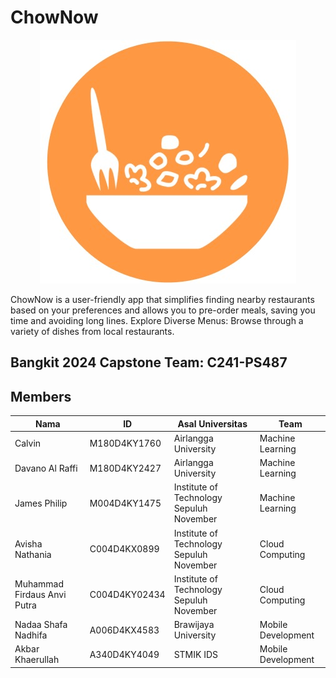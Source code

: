 # ChowNow

<p align="center">
  <img src="https://github.com/ChowNowBangkit/.github/blob/main/profile/ChowNow%20Logo.jpg" alt="Logo ChowNow">
</p>

ChowNow is a user-friendly app that simplifies finding nearby restaurants based on your preferences and allows you to pre-order meals, saving you time and avoiding long lines.
Explore Diverse Menus: Browse through a variety of dishes from local restaurants.

## Bangkit 2024 Capstone Team: C241-PS487

## Members
| Nama                  | ID          | Asal Universitas                    | Team                  |
|-----------------------|-------------|-------------------------------------|-----------------------|
| Calvin    | M180D4KY1760  | Airlangga University               | Machine Learning    |
| Davano Al Raffi  | M180D4KY2427  | Airlangga University             | Machine Learning    |
| James Philip  | M004D4KY1475  | Institute of Technology Sepuluh November          | Machine Learning      |
| Avisha Nathania   | C004D4KX0899  | Institute of Technology Sepuluh November              | Cloud Computing      |
| Muhammad Firdaus Anvi Putra     | C004D4KY02434  | Institute of Technology Sepuluh November               | Cloud Computing      |
| Nadaa Shafa Nadhifa | A006D4KX4583  | Brawijaya University | Mobile Development       |
| Akbar Khaerullah     | A340D4KY4049 | STMIK IDS                   | Mobile Development            |
